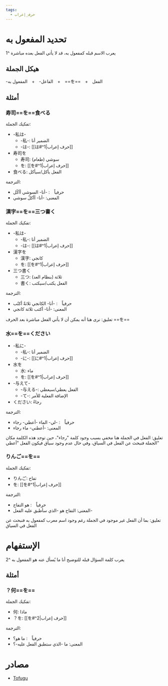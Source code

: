 ```yaml
---
tags:
  - حرف_إعراب
---
```

# تحديد المفعول به
يعرب الاسم قبله كمفعول به، قد لا يأتي الفعل بعده مباشرة ^1
## هيكل الجملة
-الفاعل-　+　المفعول به　+　==を==　+　الفعل 
## أمثلة
### 寿司==を==食べる
تفكيك الجملة:
- -私は-
	- -私-: الضمير أنا
	- -は-: [[は#^1|حرف إعراب]]
- 寿司を
	- 寿司: سوشي (طعام)
	- を: [[を#^1|حرف إعراب]]
- 食べる: الفعل يأكل/سيأكل

الترجمة:
- حرفياً　: -أنا- السوشي أأكُل
- المعنى: -أنا- أأكلُ سوشي
### 漢字==を==三つ書く
تفكيك الجملة:
- -私は-
	- -私-: الضمير أنا
	- -は-: [[は#^1|حرف إعراب]]
- 漢字を
	- 漢字: كانجي
	- を: [[を#^1|حرف إعراب]]
- 三つ書く
	- 三つ: ثلاثة (بنظام العد)
	- 書く: الفعل يكتب/سيكتب

الترجمة:
- حرفياً　: -أنا- الكانجي ثلاثةٌ أكتُب
- المعنى: -أنا- أكتب ثلاثة كانجي

تعليق: نرى هنا أنه يمكن أن لا يأتي الفعل مباشرة بعد الحرف ==を==
### 水==を==ください
- -私に-
	- -私-: الضمير أنا
	- -に-: [[に#^1|حرف إعراب]]
- 水を
	- 水: ماء
	- を: [[を#^1|حرف إعراب]]
- -与えて-
	- -与える-: الفعل يعطي/سيعطي
	- -て-: الإضافة الفعلية للأمر
- ください: رجاءً

الترجمة:
- حرفياً　: -لي- الماء -أعطي- رجاء
- المعنى: -أعطني- ماء رجاء

تعليق: الفعل في الجملة هنا مخفي بسبب وجود كلمة "رجاء"، حين توجد هذه الكلمة مكان الجملة فنبحث عن الفعل في السياق، وفي حال عدم وجود سياق فيكون الفعل "أعطي"
### りんご==を==
تفكيك الجملة:
- りんご: تفاح
- を: [[を#^1|حرف إعراب]]

الترجمة:
- حرفياً　: هو التفاح
- المعنى: التفاح هو -الذي سأطبق عليه الفعل-

تعليق: بما أن الفعل غير موجود في الجملة رغم وجود اسم معرب كمفعول به فنبحث عن الفعل في السياق
# الإستفهام
يعرب كلمة السؤال قبله للتوضيح أنا ما يُسأل عنه هو المفعول به ^2
## أمثلة
### ？何==を==
تفكيك الجملة:
- 何: ماذا
- ？を: [[を#^2|حرف إعراب]]

الترجمة:
- حرفياً　: ما هو؟
- المعنى: ما -الذي ستطبق الفعل عليه-؟
# مصادر
- [Tofugu](https://tofugu.com/japanese-grammar/particle-wo)
